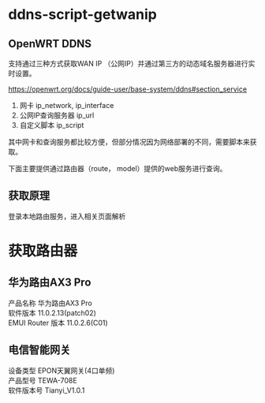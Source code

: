 # ddns-script-getwanip

## OpenWRT DDNS
支持通过三种方式获取WAN IP （公网IP）并通过第三方的动态域名服务器进行实时设置。

https://openwrt.org/docs/guide-user/base-system/ddns#section_service


1. 网卡 ip_network, ip_interface
2. 公网IP查询服务器 ip_url
3. 自定义脚本 ip_script

其中网卡和查询服务都比较方便，但部分情况因为网络部署的不同，需要脚本来获取。

下面主要提供通过路由器（route， model）提供的web服务进行查询。

## 获取原理
登录本地路由服务，进入相关页面解析

# 获取路由器

## 华为路由AX3 Pro

 产品名称 华为路由AX3 Pro  
 软件版本 11.0.2.13(patch02)  
 EMUI Router 版本	11.0.2.6(C01)  

## 电信智能网关

 设备类型 EPON天翼网关(4口单频)  
 产品型号 TEWA-708E  
 软件版本号  Tianyi_V1.0.1  
 
